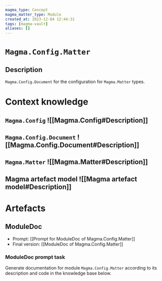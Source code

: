 ```yaml
---
magma_type: Concept
magma_matter_type: Module
created_at: 2023-12-04 12:44:31
tags: [magma-vault]
aliases: []
---
```

# `Magma.Config.Matter`

## Description

`Magma.Config.Document` for the configuration for `Magma.Matter` types.

# Context knowledge

## `Magma.Config` ![[Magma.Config#Description]]
## `Magma.Config.Document` ![[Magma.Config.Document#Description]]
## `Magma.Matter` ![[Magma.Matter#Description]]
## Magma artefact model ![[Magma artefact model#Description]]


# Artefacts

## ModuleDoc

- Prompt: [[Prompt for ModuleDoc of Magma.Config.Matter]]
- Final version: [[ModuleDoc of Magma.Config.Matter]]

### ModuleDoc prompt task

Generate documentation for module `Magma.Config.Matter` according to its description and code in the knowledge base below.
